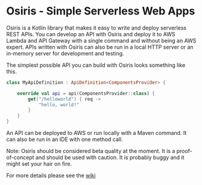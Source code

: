 # Osiris - Simple Serverless Web Apps

Osiris is a Kotlin library that makes it easy to write and deploy serverless REST APIs. You can develop an API with Osiris and deploy it to AWS Lambda and API Gateway with a single command and without being an AWS expert. APIs written with Osiris can also be run in a local HTTP server or an in-memory server for development and testing.

The simplest possible API you can build with Osiris looks something like this.

```kotlin
class MyApiDefinition : ApiDefinition<ComponentsProvider> {

    override val api = api(ComponentsProvider::class) {
        get("/helloworld") { req ->
            "hello, world!"
        }
    }
}
```

An API can be deployed to AWS or run locally with a Maven command. It can also be run in an IDE with one method call.

Note: Osiris should be considered beta quality at the moment. It is a proof-of-concept and should be used with caution. It is probably buggy and it might set your hair on fire. 

For more details please see the [wiki](https://github.com/cjkent/osiris/wiki/Getting-Started)
